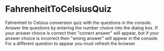 # FahrenheitToCelsiusQuiz
Fahrenheit to Celsius conversion quiz with the questions in the console. 
Answer the questions by entering the number choice into the dialog box. 
If your answer choice is correct then "correct answer" will appear, but if your answer choice is incorrect then "wrong answer" will appear in the console. 
For a different question to appear you must refresh the browser.  

